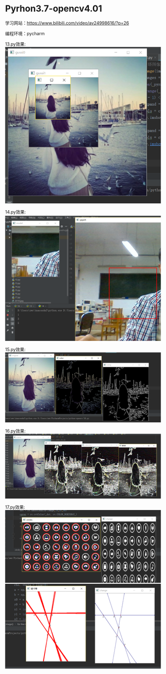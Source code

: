 # Pyrhon3.7-opencv4.01
学习网站：https://www.bilibili.com/video/av24998616/?p=26

编程环境：pycharm



13.py效果:
![avatar](13.png)

14.py效果:
![avatar](14.png)

15.py效果:
![avatar](15.png)

16.py效果:
![avatar](16.png)

17.py效果:
![avatar](17.png)
![avatar](17.1.png)

